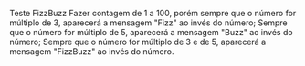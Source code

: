 Teste FizzBuzz
Fazer contagem de 1 a 100, porém sempre que o número for múltiplo de 3, aparecerá a mensagem "Fizz" ao invés do número;
Sempre que o número for múltiplo de 5, aparecerá a mensagem "Buzz" ao invés do número;
Sempre que o número for múltiplo de 3 e de 5, aparecerá a mensagem "FizzBuzz" ao invés do número.